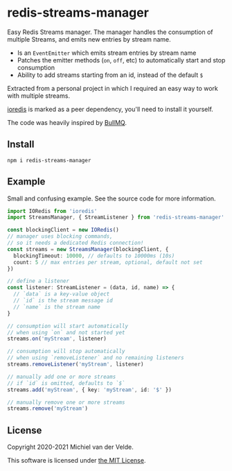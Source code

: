 # redis-streams-manager

Easy Redis Streams manager. The manager handles the consumption of multiple
Streams, and emits new entries by stream name.

* Is an `EventEmitter` which emits stream entries by stream name
* Patches the emitter methods (`on`, `off`, etc) to automatically
start and stop consumption
* Ability to add streams starting from an id, instead of the default `$`

Extracted from a personal project in which I required an easy way to work
with multiple streams.

[ioredis](https://github.com/luin/ioredis) is marked as a peer dependency,
you'll need to install it yourself.

The code was heavily inspired by [BullMQ](https://github.com/taskforcesh/bullmq/blob/master/src/classes/queue-events.ts).

## Install

```
npm i redis-streams-manager
```

## Example

Small and confusing example. See the source code for more information.

```ts
import IORedis from 'ioredis'
import StreamsManager, { StreamListener } from 'redis-streams-manager'

const blockingClient = new IORedis()
// manager uses blocking commands,
// so it needs a dedicated Redis connection!
const streams = new StreamsManager(blockingClient, {
  blockingTimeout: 10000, // defaults to 10000ms (10s)
  count: 5 // max entries per stream, optional, default not set
})

// define a listener
const listener: StreamListener = (data, id, name) => {
  // `data` is a key-value object
  // `id` is the stream message id
  // `name` is the stream name
}

// consumption will start automatically
// when using `on` and not started yet
streams.on('myStream', listener)

// consumption will stop automatically
// when using `removeListener` and no remaining listeners
streams.removeListener('myStream', listener)

// manually add one or more streams
// if `id` is omitted, defaults to `$`
streams.add('myStream', { key: 'myStream', id: '$' })

// manually remove one or more streams
streams.remove('myStream')
```

## License

Copyright 2020-2021 Michiel van der Velde.

This software is licensed under [the MIT License](LICENSE).
